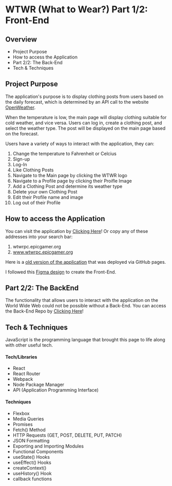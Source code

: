 # WTWR (What to Wear?) Part 1/2: Front-End

## Overview

- Project Purpose
- How to access the Application
- Part 2/2: The Back-End
- Tech & Techniques

## Project Purpose

The application's purpose is to display clothing posts from users based on the daily forecast, which is determined by an API call to the website [OpenWeather](https://openweathermap.org/).

When the temperature is low, the main page will display clothing suitable for cold weather, and vice versa. Users can log in, create a clothing post, and select the weather type. The post will be displayed on the main page based on the forecast.

Users have a variety of ways to interact with the application, they can:

1. Change the temperature to Fahrenheit or Celcius
1. Sign-up
1. Log-In
1. Like Clothing Posts
1. Navigate to the Main page by clicking the WTWR logo
1. Navigate to a Profile page by clicking their Proifle Image
1. Add a Clothing Post and determine its weather type
1. Delete your own Clothing Post
1. Edit their Profile name and image
1. Log out of their Profile

## How to access the Application

You can visit the application by [Clicking Here](www.wtwrpc.epicgamer.org)!
Or copy any of these addresses into your search bar:

1. wtwrpc.epicgamer.org
2. www.wtwrpc.epicgamer.org

Here is a [old version of the application](https://Freddy-PC.github.io/se_project_react) that was deployed via GitHub pages.

I followed this [Figma design](https://www.figma.com/file/DTojSwldenF9UPKQZd6RRb/Sprint-10%3A-WTWR) to create the Front-End.

## Part 2/2: The BackEnd

The functionality that allows users to interact with the application on the World Wide Web could not be possible without a Back-End.
You can access the Back-End Repo by [Clicking Here](https://github.com/Freddy-PC/se_project_express)!

## Tech & Techniques

JavaScript is the programming language that brought this page to life along with other useful tech.

#### Tech/Libraries

- React
- React Router
- Webpack
- Node Package Manager
- API (Application Programming Interface)

#### Techniques

- Flexbox
- Media Queries
- Promises
- Fetch() Method
- HTTP Requests (GET, POST, DELETE, PUT, PATCH)
- JSON Formatting
- Exporting and Importing Modules
- Functional Components
- useState() Hooks
- useEffect() Hooks
- createContext()
- useHistory() Hook
- callback functions

